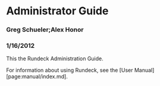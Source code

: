 # Administrator Guide

### Greg Schueler;Alex Honor

### 1/16/2012

This the Rundeck Administration Guide.

For information about using Rundeck, see the [User Manual][page:manual/index.md].
